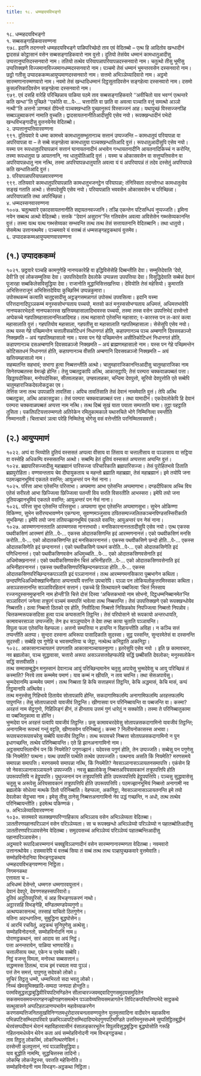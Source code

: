 ```yaml
---
title: १८. धम्महदयविभङ्गो

---
```

१८. धम्महदयविभङ्गो  
१. सब्बसङ्गाहिकवारवण्णना  
९७८. इदानि तदनन्तरे धम्महदयविभङ्गे पाळिपरिच्छेदो ताव एवं वेदितब्बो – एत्थ हि आदितोव खन्धादीनं द्वादसन्नं कोट्ठासानं वसेन सब्बसङ्गाहिकवारो नाम वुत्तो। दुतियो तेसंयेव धम्मानं कामधातुआदीसु उप्पत्तानुप्पत्तिदस्सनवारो नाम। ततियो तत्थेव परियापन्नापरियापन्नदस्सनवारो नाम। चतुत्थो तीसु भूमीसु उप्पत्तिक्खणे विज्जमानाविज्जमानधम्मदस्सनवारो नाम। पञ्चमो तेसं धम्मानं भूमन्तरवसेन दस्सनवारो नाम। छट्ठो गतीसु उप्पादककम्मआयुप्पमाणदस्सनवारो नाम। सत्तमो अभिञ्ञेय्यादिवारो नाम। अट्ठमो सारम्मणानारम्मणवारो नाम। नवमो तेसं खन्धादिधम्मानं दिट्ठसुतादिवसेन सङ्गहेत्वा दस्सनवारो नाम। दसमो कुसलत्तिकादिवसेन सङ्गहेत्वा दस्सनवारो नाम।  
९७९. एवं दसहि वारेहि परिच्छिन्नाय पाळिया पठमे ताव सब्बसङ्गाहिकवारे ‘‘अवीचितो याव भवग्गं एत्थन्तरे कति खन्धा’’ति पुच्छिते ‘‘एकोति वा…पे॰… चत्तारोति वा छाति वा अवत्वा पञ्चाति वत्तुं समत्थो अञ्ञो नत्थी’’ति अत्तनो ञाणबलं दीपेन्तो पञ्चक्खन्धाति पुच्छानुरूपं विस्सज्जनं आह। यथापुच्छं विस्सज्जनञ्हि सब्बञ्ञुब्याकरणं नामाति वुच्चति। द्वादसायतनानीतिआदीसुपि एसेव नयो। रूपक्खन्धादीनं पभेदो खन्धविभङ्गादीसु वुत्तनयेनेव वेदितब्बो।  
२. उप्पत्तानुप्पत्तिवारवण्णना  
९९१. दुतियवारे ये धम्मा कामभवे कामधातुसम्भूतानञ्च सत्तानं उप्पज्जन्ति – कामधातुयं परियापन्ना वा अपरियापन्ना वा – ते सब्बे सङ्गहेत्वा कामधातुया पञ्चक्खन्धातिआदि वुत्तं। रूपधातुआदीसुपि एसेव नयो। यस्मा पन रूपधातुपरियापन्नानं सत्तानं घानायतनादीनं अभावेन गन्धायतनादीनि आयतनादिकिच्चं न करोन्ति, तस्मा रूपधातुया छ आयतनानि, नव धातुयोतिआदि वुत्तं । यस्मा च ओकासवसेन वा सत्तुप्पत्तिवसेन वा अपरियापन्नधातु नाम नत्थि, तस्मा अपरियापन्नधातुयाति अवत्वा यं यं अपरियापन्नं तं तदेव दस्सेतुं अपरियापन्ने कति खन्धातिआदि वुत्तं।  
३. परियापन्नापरियापन्नवारवण्णना  
९९९. ततियवारे कामधातुपरियापन्नाति कामधातुभजनट्ठेन परियापन्ना; तंनिस्सिता तदन्तोगधा कामधातुत्वेव सङ्खं गताति अत्थो। सेसपदेसुपि एसेव नयो। परियापन्नाति भववसेन ओकासवसेन च परिच्छिन्ना। अपरियापन्नाति तथा अपरिच्छिन्ना।  
४. धम्मदस्सनवारवण्णना  
१००७. चतुत्थवारे एकादसायतनानीति सद्दायतनवज्जानि। तञ्हि एकन्तेन पटिसन्धियं नुप्पज्जति। इमिना नयेन सब्बत्थ अत्थो वेदितब्बो। सत्तके ‘‘देवानं असुरान’’न्ति गतिवसेन अवत्वा अविसेसेन गब्भसेय्यकानन्ति वुत्तं। तस्मा यत्थ यत्थ गब्भसेय्यका सम्भवन्ति तत्थ तत्थ तेसं सत्तायतनानि वेदितब्बानि। तथा धातुयो। सेसमेत्थ उत्तानत्थमेव। पञ्चमवारे यं वत्तब्बं तं धम्मसङ्गहट्ठकथायं वुत्तमेव।  
६. उप्पादककम्मआयुप्पमाणवारवण्णना  


## (१.) उप्पादककम्मं

१०२१. छट्ठवारे पञ्चहि कामगुणेहि नानप्पकारेहि वा इद्धिविसेसेहि दिब्बन्तीति देवा। सम्मुतिदेवाति ‘देवो, देवी’ति एवं लोकसम्मुतिया देवा। उपपत्तिदेवाति देवलोके उप्पन्नत्ता उपपत्तिया देवा। विसुद्धिदेवाति सब्बेसं देवानं पूजारहा सब्बकिलेसविसुद्धिया देवा। राजानोति मुद्धाभिसित्तखत्तिया। देवियोति तेसं महेसियो। कुमाराति अभिसित्तराजूनं अभिसित्तदेविया कुच्छिस्मिं उप्पन्नकुमारा।  
उपोसथकम्मं कत्वाति चातुद्दसादीसु अट्ठङ्गसमन्नागतं उपोसथं उपवसित्वा। इदानि यस्मा परित्तदानादिपुञ्ञकम्मं मनुस्ससोभग्यताय पच्चयो, मत्तसो कतं मनुस्ससोभग्यताय अधिमत्तं, अधिमत्तभावेपि नानप्पकारभेदतो नानप्पकारस्स खत्तियमहासालादिभावस्स पच्चयो, तस्मा तस्स वसेन उपपत्तिभेदं दस्सेन्तो अप्पेकच्चे गहपतिमहासालानन्तिआदिमाह। तत्थ महासारो एतेसन्ति महासारा; र-कारस्स पन ल-कारं कत्वा महासालाति वुत्तं। गहपतियोव महासाला, गहपतीसु वा महासालाति गहपतिमहासाला। सेसेसुपि एसेव नयो। तत्थ यस्स गेहे पच्छिमन्तेन चत्तालीसकोटिधनं निधानगतं होति, कहापणानञ्च पञ्च अम्बणानि दिवसवळञ्जो निक्खमति – अयं गहपतिमहासालो नाम। यस्स पन गेहे पच्छिमन्तेन असीतिकोटिधनं निधानगतं होति, कहापणानञ्च दसअम्बणानि दिवसवळञ्जो निक्खमति – अयं ब्राह्मणमहासालो नाम। यस्स पन गेहे पच्छिमन्तेन कोटिसतधनं निधानगतं होति, कहापणानञ्च वीसति अम्बणानि दिवसवळञ्जो निक्खमति – अयं खत्तियमहासालो नाम।  
सहब्यतन्ति सहभावं; सभागा हुत्वा निब्बत्तन्तीति अत्थो। चातुमहाराजिकानन्तिआदीसु चातुमहाराजिका नाम सिनेरुपब्बतस्स वेमज्झे होन्ति। तेसु पब्बतट्ठकापि अत्थि, आकासट्ठापि; तेसं परम्परा चक्कवाळपब्बतं पत्ता। खिड्डापदोसिका, मनोपदोसिका, सीतवलाहका, उण्हवलाहका, चन्दिमा देवपुत्तो, सूरियो देवपुत्तोति एते सब्बेपि चातुमहाराजिकदेवलोकट्ठका एव।  
तेत्तिंस जना तत्थ उपपन्नाति तावतिंसा। अपिच तावतिंसाति तेसं देवानं नाममेवाति वुत्तं। तेपि अत्थि पब्बतट्ठका, अत्थि आकासट्ठका। तेसं परम्परा चक्कवाळपब्बतं पत्ता। तथा यामादीनं। एकदेवलोकेपि हि देवानं परम्परा चक्कवाळपब्बतं अप्पत्ता नाम नत्थि। तत्थ दिब्बं सुखं याता पयाता सम्पत्ताति यामा। तुट्ठा पहट्ठाति तुसिता। पकतिपटियत्तारम्मणतो अतिरेकेन रमितुकामकाले यथारुचिते भोगे निम्मिनित्वा रमन्तीति निम्मानरती। चित्ताचारं ञत्वा परेहि निम्मितेसु भोगेसु वसं वत्तेन्तीति परनिम्मितवसवत्ती।  


## (२.) आयुप्पमाणं

१०२२. अप्पं वा भिय्योति दुतियं वस्ससतं अप्पत्वा वीसाय वा तिंसाय वा चत्तालीसाय वा पञ्ञासाय वा सट्ठिया वा वस्सेहि अधिकम्पि वस्ससतन्ति अत्थो। सब्बम्पि हेतं दुतियं वस्ससतं अप्पत्तत्ता अप्पन्ति वुत्तं।  
१०२४. ब्रह्मपारिसज्जादीसु महाब्रह्मानं पारिसज्जा परिचारिकाति ब्रह्मपारिसज्जा। तेसं पुरोहितभावे ठिताति ब्रह्मपुरोहिता। वण्णवन्तताय चेव दीघायुकताय च महन्तो ब्रह्माति महाब्रह्मा, तेसं महाब्रह्मानं। इमे तयोपि जना पठमज्झानभूमियं एकतले वसन्ति; आयुअन्तरं पन नेसं नाना।  
१०२५. परित्ता आभा एतेसन्ति परित्ताभा। अप्पमाणा आभा एतेसन्ति अप्पमाणाभा। दण्डदीपिकाय अच्चि विय एतेसं सरीरतो आभा छिज्जित्वा छिज्जित्वा पतन्ती विय सरति विसरतीति आभस्सरा। इमेपि तयो जना दुतियज्झानभूमियं एकतले वसन्ति; आयुअन्तरं पन नेसं नाना।  
१०२६. परित्ता सुभा एतेसन्ति परित्तसुभा। अप्पमाणा सुभा एतेसन्ति अप्पमाणसुभा। सुभेन ओकिण्णा विकिण्णा, सुभेन सरीरप्पभावण्णेन एकग्घना, सुवण्णमञ्जुसाय ठपितसम्पज्जलितकञ्चनपिण्डसस्सिरीकाति सुभकिण्हा। इमेपि तयो जना ततियज्झानभूमियं एकतले वसन्ति; आयुअन्तरं पन नेसं नाना।  
१०२७. आरम्मणनानत्तताति आरम्मणस्स नानत्तभावो। मनसिकारनानत्ततादीसुपि एसेव नयो। एत्थ एकस्स पथवीकसिणं आरम्मणं होति…पे॰… एकस्स ओदातकसिणन्ति इदं आरम्मणनानत्तं। एको पथवीकसिणं मनसि करोति…पे॰… एको ओदातकसिणन्ति इदं मनसिकारनानत्तं। एकस्स पथवीकसिणे छन्दो होति…पे॰… एकस्स ओदातकसिणेति इदं छन्दनानत्तं। एको पथवीकसिणे पत्थनं करोति…पे॰… एको ओदातकसिणेति इदं पणिधिनानत्तं। एको पथवीकसिणवसेन अधिमुच्चति…पे॰… एको ओदातकसिणवसेनाति इदं अधिमोक्खनानत्तं। एको पथवीकसिणवसेन चित्तं अभिनीहरति…पे॰… एको ओदातकसिणवसेनाति इदं अभिनीहारनानत्तं। एकस्स पथवीकसिणपरिच्छिन्दनकपञ्ञा होति…पे॰… एकस्स ओदातकसिणपरिच्छिन्दनकपञ्ञाति इदं पञ्ञानानत्तं। तत्थ आरम्मणमनसिकारा पुब्बभागेन कथिता। छन्दपणिधिअधिमोक्खाभिनीहारा अप्पनायपि वत्तन्ति उपचारेपि। पञ्ञा पन लोकियलोकुत्तरमिस्सका कथिता।  
असञ्ञसत्तानन्ति सञ्ञाविरहितानं सत्तानं। एकच्चे हि तित्थायतने पब्बजित्वा ‘चित्तं निस्साय रज्जनदुस्सनमुय्हनानि नाम होन्ती’ति चित्ते दोसं दिस्वा ‘अचित्तकभावो नाम सोभनो, दिट्ठधम्मनिब्बानमेत’न्ति सञ्ञाविरागं जनेत्वा तत्रूपगं पञ्चमं समापत्तिं भावेत्वा तत्थ निब्बत्तन्ति। तेसं उपपत्तिक्खणे एको रूपक्खन्धोयेव निब्बत्तति। ठत्वा निब्बत्तो ठितको एव होति, निसीदित्वा निब्बत्तो निसिन्नकोव निपज्जित्वा निब्बत्तो निपन्नोव। चित्तकम्मरूपकसदिसा हुत्वा पञ्च कप्पसतानि तिट्ठन्ति। तेसं परियोसाने सो रूपकायो अन्तरधायति, कामावचरसञ्ञा उप्पज्जति; तेन इध सञ्ञुप्पादेन ते देवा तम्हा काया चुताति पञ्ञायन्ति।  
विपुला फला एतेसन्ति वेहप्फला। अत्तनो सम्पत्तिया न हायन्ति न विहायन्तीति अविहा। न कञ्चि सत्तं तप्पन्तीति अतप्पा। सुन्दरा दस्सना अभिरूपा पासादिकाति सुदस्सा। सुट्ठ पस्सन्ति, सुन्दरमेतेसं वा दस्सनन्ति सुदस्सी। सब्बेहि एव गुणेहि च भवसम्पत्तिया च जेट्ठा, नत्थेत्थ कनिट्ठाति अकनिट्ठा।  
१०२८. आकासानञ्चायतनं उपगताति आकासानञ्चायतनूपगा। इतरेसुपि एसेव नयो । इति छ कामावचरा, नव ब्रह्मलोका, पञ्च सुद्धावासा, चत्तारो अरूपा असञ्ञसत्तवेहप्फलेहि सद्धिं छब्बीसति देवलोका; मनुस्सलोकेन सद्धिं सत्तवीसति।  
तत्थ सम्मासम्बुद्धेन मनुस्सानं देवानञ्च आयुं परिच्छिन्दमानेन चतूसु अपायेसु भुम्मदेवेसु च आयु परिच्छिन्नं तं कस्माति? निरये ताव कम्ममेव पमाणं। याव कम्मं न खीयति, न ताव चवन्ति। तथा सेसअपायेसु। भुम्मदेवानम्पि कम्ममेव पमाणं। तत्थ निब्बत्ता हि केचि सत्ताहमत्तं तिट्ठन्ति, केचि अद्धमासं, केचि मासं, कप्पं तिट्ठमानापि अत्थियेव।  
तत्थ मनुस्सेसु गिहिभावे ठितायेव सोतापन्नापि होन्ति, सकदागामिफलम्पि अनागामिफलम्पि अरहत्तफलम्पि पापुणन्ति। तेसु सोतापन्नादयो यावजीवं तिट्ठन्ति। खीणासवा पन परिनिब्बायन्ति वा पब्बजन्ति वा। कस्मा? अरहत्तं नाम सेट्ठगुणो, गिहिलिङ्गं हीनं, तं हीनताय उत्तमं गुणं धारेतुं न सक्कोति। तस्मा ते परिनिब्बातुकामा वा पब्बजितुकामा वा होन्ति।  
भुम्मदेवा पन अरहत्तं पत्वापि यावजीवं तिट्ठन्ति। छसु कामावचरदेवेसु सोतापन्नसकदागामिनो यावजीवं तिट्ठन्ति; अनागामिना रूपभवं गन्तुं वट्टति, खीणासवेन परिनिब्बातुं। कस्मा ? निलीयनोकासस्स अभावा। रूपावचरारूपावचरेसु सब्बेपि यावजीवं तिट्ठन्ति। तत्थ रूपावचरे निब्बत्ता सोतापन्नसकदागामिनो न पुन इधागच्छन्ति, तत्थेव परिनिब्बायन्ति। एते हि झानअनागामिनो नाम।  
अट्ठसमापत्तिलाभीनं पन किं नियमेति? पगुणज्झानं। यदेवस्स पगुणं होति, तेन उप्पज्जति। सब्बेसु पन पगुणेसु किं नियमेति? पत्थना। यत्थ उपपत्तिं पत्थेति तत्थेव उपपज्जति। पत्थनाय असति किं नियमेति? मरणसमये समापन्ना समापत्ति। मरणसमये समापन्ना नत्थि, किं नियमेति? नेवसञ्ञानासञ्ञायतनसमापत्ति। एकंसेन हि सो नेवसञ्ञानासञ्ञायतने उपपज्जति। नवसु ब्रह्मलोकेसु निब्बत्तअरियसावकानं तत्रूपपत्तिपि होति उपरूपपत्तिपि न हेट्ठूपपत्ति। पुथुज्जनानं पन तत्रूपपत्तिपि होति उपरूपपत्तिपि हेट्ठूपपत्तिपि। पञ्चसु सुद्धावासेसु चतूसु च अरूपेसु अरियसावकानं तत्रूपपत्तिपि होति उपरूपपत्तिपि। पठमज्झानभूमियं निब्बत्तो अनागामी नव ब्रह्मलोके सोधेत्वा मत्थके ठितो परिनिब्बाति। वेहप्फला, अकनिट्ठा, नेवसञ्ञानासञ्ञायतनन्ति इमे तयो देवलोका सेट्ठभवा नाम। इमेसु तीसु ठानेसु निब्बत्तअनागामिनो नेव उद्धं गच्छन्ति, न अधो, तत्थ तत्थेव परिनिब्बायन्तीति। इदमेत्थ पकिण्णकं।  
७. अभिञ्ञेय्यादिवारवण्णना  
१०३०. सत्तमवारे सलक्खणपरिग्गाहिकाय अभिञ्ञाय वसेन अभिञ्ञेय्यता वेदितब्बा। ञाततीरणपहानपरिञ्ञानं वसेन परिञ्ञेय्यता। सा च रूपक्खन्धो अभिञ्ञेय्यो परिञ्ञेय्यो न पहातब्बोतिआदीसु ञाततीरणपरिञ्ञावसेनेव वेदितब्बा। समुदयसच्चं अभिञ्ञेय्यं परिञ्ञेय्यं पहातब्बन्तिआदीसु पहानपरिञ्ञावसेन।  
अट्ठमवारे रूपादिआरम्मणानं चक्खुविञ्ञाणादीनं वसेन सारम्मणानारम्मणता वेदितब्बा। नवमवारो उत्तानत्थोयेव। दसमवारेपि यं वत्तब्बं सिया तं सब्बं तत्थ तत्थ पञ्हापुच्छकवारे वुत्तमेवाति।  
सम्मोहविनोदनिया विभङ्गट्ठकथाय  
धम्महदयविभङ्गवण्णना निट्ठिता।  
निगमनकथा  
एत्तावता च –  
अभिधम्मं देसेन्तो, धम्मगरु धम्मगारवयुत्तानं।  
देवानं देवपुरे, देवगणसहस्सपरिवारो॥  
दुतियं अदुतियपुरिसो, यं आह विभङ्गपकरणं नाथो।  
अट्ठारसहि विभङ्गेहि, मण्डितमण्डपेय्यगुणो॥  
अत्थप्पकासनत्थं, तस्साहं याचितो ठितगुणेन।  
यतिना अदन्धगतिना, सुबुद्धिना बुद्धघोसेन॥  
यं आरभिं रचयितुं, अट्ठकथं सुनिपुणेसु अत्थेसु।  
सम्मोहविनोदनतो, सम्मोहविनोदनिं नाम॥  
पोराणट्ठकथानं, सारं आदाय सा अयं निट्ठं।  
पत्ता अनन्तरायेन, पाळिया भाणवारेहि॥  
चत्तालीसाय यथा, एकेन च एवमेव सब्बेपि।  
निट्ठं वजन्तु विमला, मनोरथा सब्बसत्तानं॥  
सद्धम्मस्स ठितत्थं, यञ्च इमं रचयता मया पुञ्ञं।  
पत्तं तेन समत्तं, पापुणतु सदेवको लोको॥  
सुचिरं तिट्ठतु धम्मो, धम्माभिरतो सदा भवतु लोको।  
निच्चं खेमसुभिक्खादि-सम्पदा जनपदा होन्तूति॥  
परमविसुद्धसद्धाबुद्धिवीरियपटिमण्डितेन सीलाचारज्जवमद्दवादिगुणसमुदयसमुदितेन सकसमयसमयन्तरगहनज्झोगाहणसमत्थेन पञ्ञावेय्यत्तियसमन्नागतेन तिपिटकपरियत्तिप्पभेदे साट्ठकथे सत्थुसासने अप्पटिहतञाणप्पभावेन महावेय्याकरणेन करणसम्पत्तिजनितसुखविनिग्गतमधुरोदारवचनलावण्णयुत्तेन युत्तमुत्तवादिना वादीवरेन महाकविना पभिन्नपटिसम्भिदापरिवारे छळभिञ्ञापटिसम्भिदादिप्पभेदगुणपटिमण्डिते उत्तरिमनुस्सधम्मे सुप्पतिट्ठितबुद्धीनं थेरवंसप्पदीपानं थेरानं महाविहारवासीनं वंसालङ्कारभूतेन विपुलविसुद्धबुद्धिना बुद्धघोसोति गरूहि गहितनामधेय्येन थेरेन कता अयं सम्मोहविनोदनी नाम विभङ्गट्ठकथा।  
ताव तिट्ठतु लोकस्मिं, लोकनित्थरणेसिनं।  
दस्सेन्ती कुलपुत्तानं, नयं पञ्ञाविसुद्धिया॥  
याव बुद्धोति नामम्पि, सुद्धचित्तस्स तादिनो।  
लोकम्हि लोकजेट्ठस्स, पवत्तति महेसिनोति॥  
सम्मोहविनोदनी नाम विभङ्ग-अट्ठकथा निट्ठिता।  